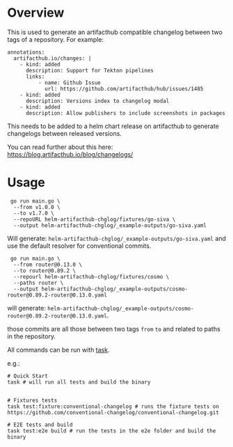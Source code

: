 # Overview

This is used to generate an artifacthub compatible changelog between two tags of a repository.
For example:

```
annotations:
  artifacthub.io/changes: |
    - kind: added
      description: Support for Tekton pipelines
      links:
          - name: Github Issue
            url: https://github.com/artifacthub/hub/issues/1485
    - kind: added
      description: Versions index to changelog modal
    - kind: added
      description: Allow publishers to include screenshots in packages
```

This needs to be added to a helm chart release on artifacthub to generate changelogs between released versions.

You can read further about this here: https://blog.artifacthub.io/blog/changelogs/

# Usage

```
 go run main.go \
  --from v1.0.0 \
  --to v1.7.0 \
  --repoURL helm-artifacthub-chglog/fixtures/go-siva \
  --output helm-artifacthub-chglog/_example-outputs/go-siva.yaml
```

Will generate: `helm-artifacthub-chglog/_example-outputs/go-siva.yaml` and use the default resolver for conventional commits.

```
 go run main.go \
  --from router@0.13.0 \
  --to router@0.89.2 \
  --repourl helm-artifacthub-chglog/fixtures/cosmo \
  --paths router \
  --output helm-artifacthub-chglog/_example-outputs/cosmo-router@0.89.2-router@0.13.0.yaml
```

will generate: `helm-artifacthub-chglog/_example-outputs/cosmo-router@0.89.2-router@0.13.0.yaml`.

those commits are all those between two tags `from` `to` and related to paths in the repository.

All commands can be run with [task](https://taskfile.dev/).

e.g.:

```
# Quick Start
task # will run all tests and build the binary


# Fixtures tests
task test:fixture:conventional-changelog # runs the fixture tests on https://github.com/conventional-changelog/conventional-changelog.git

# E2E tests and build
task test:e2e build # run the tests in the e2e folder and build the binary
```
